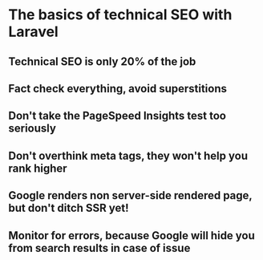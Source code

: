 # The basics of technical SEO with Laravel

## Technical SEO is only 20% of the job

## Fact check everything, avoid superstitions

## Don't take the PageSpeed Insights test too seriously

## Don't overthink meta tags, they won't help you rank higher

## Google renders non server-side rendered page, but don't ditch SSR yet!

## Monitor for errors, because Google will hide you from search results in case of issue
